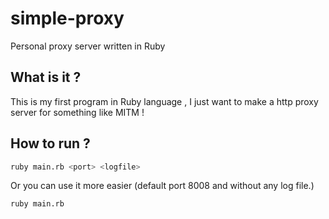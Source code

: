 # simple-proxy
Personal proxy server written in Ruby

## What is it ?
This is my first program in Ruby language , I just want to make a http proxy server for something like MITM !

## How to run ?

```bash
ruby main.rb <port> <logfile>
```

Or you can use it more easier (default port 8008 and without any log file.)

```bash
ruby main.rb
```